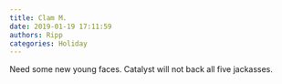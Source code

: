```yaml
---
title: Clam M.
date: 2019-01-19 17:11:59
authors: Ripp
categories: Holiday
---
```


 Need some new young faces. Catalyst will not back all five jackasses.